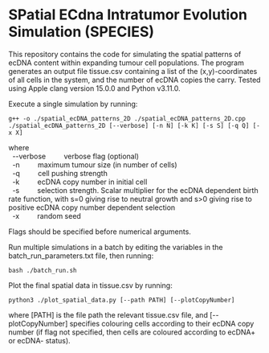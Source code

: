 # SPatial ECdna Intratumor Evolution Simulation (SPECIES)

This repository contains the code for simulating the spatial patterns of ecDNA content within expanding tumour cell populations. The program generates an output file tissue.csv containing a list of the (x,y)-coordinates of all cells in the system, and the number of ecDNA copies the carry. Tested using Apple clang version 15.0.0 and Python v3.11.0.

Execute a single simulation by running:

```
g++ -o ./spatial_ecDNA_patterns_2D ./spatial_ecDNA_patterns_2D.cpp
./spatial_ecDNA_patterns_2D [--verbose] [-n N] [-k K] [-s S] [-q Q] [-x X]
```

where\
&nbsp; --verbose &emsp;&emsp; verbose flag (optional)\
&nbsp; -n &emsp;&emsp; maximum tumour size (in number of cells)\
&nbsp; -q &emsp;&emsp; cell pushing strength\
&nbsp; -k &emsp;&emsp; ecDNA copy number in initial cell\
&nbsp; -s &emsp;&emsp; selection strength. Scalar multiplier for the ecDNA dependent birth rate function, with s=0 giving rise to neutral growth and s>0 giving rise to positive ecDNA copy number dependent selection\
&nbsp; -x &emsp;&emsp; random seed

Flags should be specified before numerical arguments.

Run multiple simulations in a batch by editing the variables in the batch_run_parameters.txt file, then running:

```
bash ./batch_run.sh
```

Plot the final spatial data in tissue.csv by running:

```
python3 ./plot_spatial_data.py [--path PATH] [--plotCopyNumber]
```

where [PATH] is the file path the relevant tissue.csv file, and [--plotCopyNumber] specifies colouring cells according to their ecDNA copy number (if flag not specified, then cells are coloured according to ecDNA+ or ecDNA- status).
